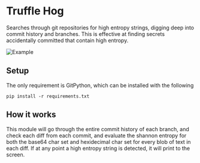 # Truffle Hog
Searches through git repositories for high entropy strings, digging deep into commit history and branches. This is effective at finding secrets accidentally committed that contain high entropy.

![Example](https://i.imgur.com/aGSIEd9.png)

## Setup
The only requirement is GitPython, which can be installed with the following
```
pip install -r requirements.txt
```

## How it works
This module will go through the entire commit history of each branch, and check each diff from each commit, and evaluate the shannon entropy for both the base64 char set and hexidecimal char set for every blob of text in each diff. If at any point a high entropy string is detected, it will print to the screen. 

